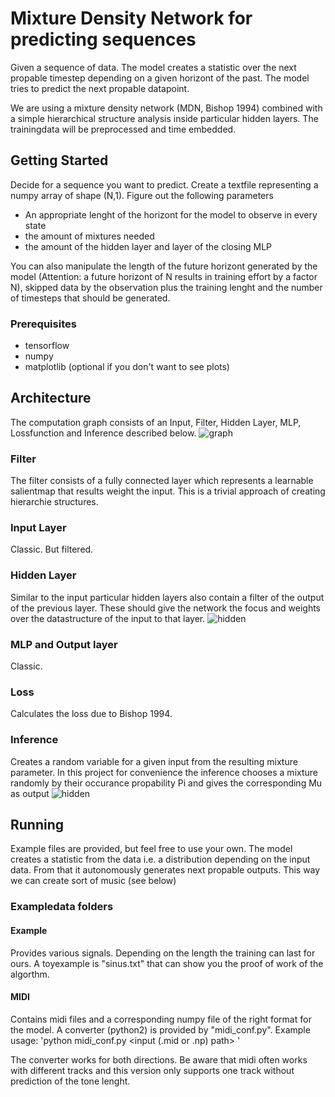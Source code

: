 #  Mixture Density Network for predicting sequences

Given a sequence of data. The model creates a statistic over the next propable timestep depending on a given horizont of the past. The model tries to predict the next propable datapoint.

We are using a mixture density network (MDN, Bishop 1994) combined with a simple hierarchical structure analysis inside particular hidden layers. The trainingdata will be preprocessed and time embedded.

## Getting Started

Decide for a sequence you want to predict. Create a textfile representing a numpy array of shape (N,1). 
Figure out the following parameters
* An appropriate lenght of the horizont for the model to observe in every state
* the amount of mixtures needed
* the amount of the hidden layer and layer of the closing MLP

You can also manipulate the length of the future horizont generated by the model (Attention: a future horizont of N results in training effort by a factor N), skipped data by the observation plus the training lenght and the number of timesteps that should be generated.

### Prerequisites

* tensorflow
* numpy
* matplotlib (optional if you don't want to see plots)

## Architecture
The computation graph consists of an Input, Filter, Hidden Layer, MLP, Lossfunction and Inference described below.
![graph](https://github.com/f37/MDN_music_MDP/blob/master/Architecture/graph.png)

### Filter
The filter consists of a fully connected layer which represents a learnable salientmap that results weight the input. This is a trivial approach of creating hierarchie structures.

### Input Layer
Classic. But filtered.

### Hidden Layer
Similar to the input particular hidden layers also contain a filter of the output of the previous layer. These should give the network the focus and weights over the datastructure of the input to that layer.
![hidden](https://github.com/f37/MDN_music_MDP/blob/master/Architecture/hidden.png)

### MLP and Output layer
Classic.

### Loss
Calculates the loss due to Bishop 1994.

### Inference
Creates a random variable for a given input from the resulting mixture parameter. In this project for convenience the inference chooses a mixture randomly by their occurance propability Pi and gives the corresponding Mu as output
![hidden](https://github.com/f37/MDN_music_MDP/blob/master/Architecture/inference.png)

## Running

Example files are provided, but feel free to use your own. The model creates a statistic from the data i.e. a distribution depending on the input data. From that it autonomously generates next propable outputs. This way we can create sort of music (see below)

### Exampledata folders
#### Example

Provides various signals. Depending on the length the training can last for ours. A toyexample is "sinus.txt" that can show you the proof of work of the algorthm.

#### MIDI

Contains midi files and a corresponding numpy file of the right format for the model. A converter (python2) is provided by "midi_conf.py". 
Example usage: 'python midi_conf.py <input (.mid or .np) path> <destination path>'

The converter works for both directions. Be aware that midi often works with different tracks and this version only supports one track without prediction of the tone lenght.
